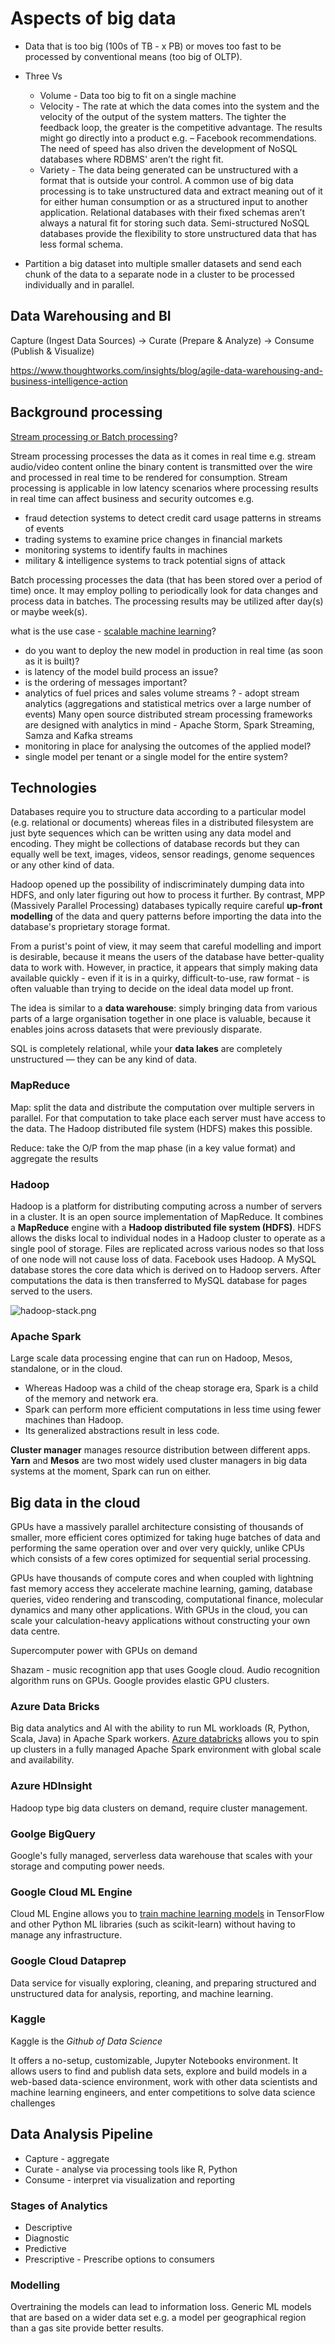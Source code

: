 # Aspects of big data

* Data that is too big (100s of TB - x PB) or moves too fast to be processed by conventional means (too big of OLTP).
* Three Vs

    * Volume -  Data too big to fit on a single machine
    * Velocity - The rate at which the data comes into the system and the velocity of the output of the system matters. The tighter the feedback loop, the greater is the competitive advantage. The results might go directly into a product e.g. – Facebook recommendations. The need of speed has also driven the development of NoSQL databases where RDBMS' aren’t the right fit.
    * Variety - The data being generated can be unstructured with a format that is outside your control. A common use of big data processing is to take unstructured data and extract meaning out of it for either human consumption or as a structured input to another application.  Relational databases with their fixed schemas aren’t always a natural fit for storing such data. Semi-structured NoSQL databases provide the flexibility to store unstructured data that has less formal schema.

* Partition a big dataset into multiple smaller datasets and send each chunk of the data to a separate node in a cluster to be processed individually and in parallel.

## Data Warehousing and BI

Capture (Ingest Data Sources) -> Curate (Prepare & Analyze) -> Consume (Publish & Visualize)

https://www.thoughtworks.com/insights/blog/agile-data-warehousing-and-business-intelligence-action

## Background processing

[Stream processing or Batch processing](https://medium.com/@gowthamy/big-data-battle-batch-processing-vs-stream-processing-5d94600d8103)?

Stream processing processes the data as it comes in real time e.g. stream audio/video content online the binary content is transmitted over the wire and processed in real time to be rendered for consumption. Stream processing is applicable in low latency scenarios where processing results in real time can affect business and security outcomes e.g.

* fraud detection systems to detect credit card usage patterns in streams of events
* trading systems to examine price changes in financial markets
* monitoring systems to identify faults in machines
* military & intelligence systems to track potential signs of attack

Batch processing processes the data (that has been stored over a period of time) once. It may employ polling to periodically look for data changes and process data in batches. The processing results may be utilized after day(s) or maybe week(s).

what is the use case - [scalable machine learning](https://dzone.com/articles/build-and-deploy-scalable-machine-learning-in-prod)?

* do you want to deploy the new model in production in real time (as soon as it is built)?
* is latency of the model build process an issue?
* is the ordering of messages important?
* analytics of fuel prices and sales volume streams ? - adopt stream analytics (aggregations and statistical metrics over a large number of events) Many open source distributed stream processing frameworks are designed with analytics in mind - Apache Storm, Spark Streaming, Samza and Kafka streams
* monitoring in place for analysing the outcomes of the applied model?
* single model per tenant or a single model for the entire system?

## Technologies

Databases require you to structure data according to a particular model (e.g. relational or documents) whereas files in a distributed filesystem are just byte sequences which can be written using any data model and encoding. They might be collections of database records but they can equally well be text, images, videos, sensor readings, genome sequences or any other kind of data.

Hadoop opened up the possibility of indiscriminately dumping data into HDFS, and only later figuring out how to process it further. By contrast, MPP (Massively Parallel Processing) databases typically require careful **up-front modelling** of the data and query patterns before importing the data into the database's proprietary storage format.

From a purist's point of view, it may seem that careful modelling and import is desirable, because it means the users of the database have better-quality data to work with. However, in practice, it appears that simply making data available quickly - even if it is in a quirky, difficult-to-use, raw format - is often valuable than trying to decide on the ideal data model up front.

The idea is similar to a **data warehouse**: simply bringing data from various parts of a large organisation together in one place is valuable, because it enables joins across datasets that were previously disparate.

SQL is completely relational, while your **data lakes** are completely unstructured — they can be any kind of data.

### MapReduce

Map: split the data and distribute the computation over multiple servers in parallel. For that computation to take place each server must have access to the data. The Hadoop distributed file system (HDFS) makes this possible.

Reduce: take the O/P from the map phase (in a key value format) and aggregate the results

### Hadoop

Hadoop is a platform for distributing computing across a number of servers in a cluster. It is an open source implementation of MapReduce. It combines a **MapReduce** engine with a **Hadoop distributed file system (HDFS)**. HDFS allows the disks local to individual nodes in a Hadoop cluster to operate as a single pool of storage. Files are replicated across various nodes so that loss of one node will not cause loss of data. Facebook uses Hadoop. A MySQL database stores the core data which is derived on to Hadoop servers. After computations the data is then transferred to MySQL database for pages served to the users.

![hadoop-stack.png](../Images/hadoop-stack.png "Hadoop Stack")

### Apache Spark

Large scale data processing engine that can run on Hadoop, Mesos, standalone, or in the cloud.

* Whereas Hadoop was a child of the cheap storage era, Spark is a child of the memory and network era.
* Spark can perform more efficient computations in less time using fewer machines than Hadoop.
* Its generalized abstractions result in less code.

**Cluster manager** manages resource distribution between different apps. **Yarn** and **Mesos** are two most widely used cluster managers in big data systems at the moment, Spark can run on either.

## Big data in the cloud

GPUs have a massively parallel architecture consisting of thousands of smaller, more efficient cores optimized for taking huge batches of data and performing the same operation over and over very quickly, unlike CPUs which consists of a few cores optimized for sequential serial processing.

GPUs have thousands of compute cores and when coupled with lightning fast memory access they accelerate machine learning, gaming, database queries, video rendering and transcoding, computational finance, molecular dynamics and many other applications. With GPUs in the cloud, you can scale your calculation-heavy applications without constructing your own data centre.

Supercomputer power with GPUs on demand

Shazam - music recognition app that uses Google cloud.
Audio recognition algorithm runs on GPUs. Google provides elastic GPU clusters.

### Azure Data Bricks

Big data analytics and AI with the ability to run ML workloads (R, Python, Scala, Java) in Apache Spark workers. [Azure databricks](https://azure.microsoft.com/en-gb/services/databricks/) allows you to spin up clusters in a fully managed Apache Spark environment with global scale and availability.

### Azure HDInsight

Hadoop type big data clusters on demand, require cluster management.

### Goolge BigQuery

Google's fully managed, serverless data warehouse that scales with your storage and computing power needs.

### Google Cloud ML Engine

Cloud ML Engine allows you to [train machine learning models](https://towardsdatascience.com/how-to-train-machine-learning-models-in-the-cloud-using-cloud-ml-engine-3f0d935294b3) in TensorFlow and other Python ML libraries (such as scikit-learn) without having to manage any infrastructure.

### Google Cloud Dataprep

Data service for visually exploring, cleaning, and preparing structured and unstructured data for analysis, reporting, and machine learning.

### Kaggle

Kaggle is the *Github of Data Science*

It offers a no-setup, customizable, Jupyter Notebooks environment. It allows users to find and publish data sets, explore and build models in a web-based data-science environment, work with other data scientists and machine learning engineers, and enter competitions to solve data science challenges

## Data Analysis Pipeline

* Capture - aggregate
* Curate - analyse via processing tools like R, Python
* Consume - interpret via visualization and reporting

### Stages of Analytics

* Descriptive
* Diagnostic
* Predictive
* Prescriptive - Prescribe options to consumers

### Modelling

Overtraining the models can lead to information loss. Generic ML models that are based on a wider data set e.g. a model per geographical region than a gas site provide better results.
  